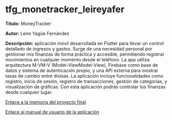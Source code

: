 # tfg_monetracker_leireyafer

**Título:** MoneyTracker

**Autor:** Leire Yagüe Fernández

**Descripción:** aplicación móvil desarrollada en Flutter para llevar un control detallado de ingresos y gastos. Surge de una necesidad personal por gestionar mis finanzas de forma práctica y accesible, permitiendo registrar movimientos en cualquier momento desde el teléfono. La app utiliza arquitectura M-VM-V (Model-ViewModel-View), Firebase como base de datos y sistema de autenticación propio, y una API externa para mostrar tasas de cambio entre divisas. La aplicación incluye funcionalidades como registro, inicio de sesión, registro de transacciones, gestión de categorías, y visualización de gráficas. 
Con esta aplicación podrás controlar tus finanzas desde cualquier lugar.

[Enlace a la memoria del proyecto final](Yagüe_Fernández_Leire_Memoria.pdf)

[Enlace al manual de usuario de la aplicación](Yagüe_Fernández_Leire_ManualUsuario.pdf)

